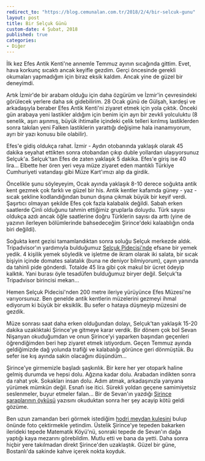 ```yaml
---
redirect_to: "https://blog.cemunalan.com.tr/2018/2/4/bir-selcuk-gunu"
layout: post
title: Bir Selçuk Günü
custom-date: 4 Şubat, 2018
published: true
categories: 
- Diğer
---
```


İlk kez Efes Antik Kenti'ne annemle Temmuz ayının sıcağında gittim. Evet, hava korkunç sıcaktı ancak keyifle gezdim. Gerçi öncesinde gerekli okumaları yapmadığım için biraz eksik kaldım. Ancak yine de güzel bir deneyimdi.

Artık İzmir'de bir arabam olduğu için daha özgürüm ve İzmir'in çevresindeki görülecek yerlere daha sık gidebilirim. 28 Ocak günü de Gülşah, kardeşi ve arkadaşıyla beraber Efes Antik Kenti'ni ziyaret etmek için yola çıktık. Önceki gün arabaya yeni lastikler aldığım için benim için ayrı bir zevkli yolculuktu (8 senelik, aşırı aşınmış, büyük ihtimalle içindeki çelik telleri kırılmış lastiklerden sonra takılan yeni Falken lastiklerin yarattığı değişime hala inanamıyorum, ayrı bir yazı konusu bile olabilir).

Efes'e gidiş oldukça rahat. İzmir - Aydın otobanında yaklaşık olarak 45 dakika seyahat ettikten sonra otobandan çıkıp duble yollardan ulaşıyorsunuz Selçuk'a. Selçuk'tan Efes de zaten yaklaşık 5 dakika. Efes'e giriş ise 40 lira... Elbette her ören yeri veya müze ziyaret eden mantıklı Türkiye Cumhuriyeti vatandaşı gibi Müze Kart'ımızı alıp da girdik.

Öncelikle şunu söyleyeyim, Ocak ayında yaklaşık 8-10 derece soğukta antik kent gezmek çok farklı ve güzel bir his. Antik kentler kafamda güney - yaz - sıcak şekline kodlandığından bunun dışına çıkmak büyük bir keyif verdi. Şaşırtıcı olmayan şekilde Efes çok fazla kalabalık değildi. Sabah erken saatlerde Çinli olduğunu tahmin ettiğimiz gruplarla doluydu. Türk sayısı oldukça azdı ancak öğle saatlerine doğru Türklerin sayısı da arttı (yine de yazının ilerleyen bölümlerinde bahsedeceğim Şirince'deki kalaablığın onda biri değildi).

Soğukta kent gezisi tamamlandıktan sonra soluğu Selçuk merkezde aldık. Tripadvisor'ın yardımıyla bulduğumuz [Selçuk Pidecisi'nde](https://www.tripadvisor.com.tr/Restaurant_Review-g293976-d7182363-Reviews-Selcuk_pidecisi-Selcuk_Izmir_Province_Turkish_Aegean_Coast.html) efsane bir yemek yedik. 4 kişilik yemek söyledik ve işletme de ikram olarak iki salata, bir sıcak bişiyin içinde domates salatalık (buna ne deniyor bilmiyorum), çayın yanında da tahinli pide gönderdi. Totalde 45 lira gibi çok makul bir ücret ödeyip kalktık. Yani burası öyle tesadüfen bulduğumuz biryer değil. Selçuk'ta Tripadvisor birincisi mekan...

Hemen Selçuk Pidecisi'nden 200 metre ileriye yürüyünce Efes Müzesi'ne varıyorsunuz. Ben genelde antik kentlerin müzelerini gezmeyi ihmal ediyorum ki büyük bir eksiklik. Bu sefer o hataya düşmeyip müzesini de gezdik.

Müze sonrası saat daha erken olduğundan dolayı, Selçuk'tan yaklaşık 15-20 dakika uzaklıktaki Şirince'ye gitmeye karar verdik. Bir dönem çok bol Sevan Nişanyan okuduğumdan ve onun Şirince'yi yaparken başından geçenleri öğrendiğimden beri hep ziyaret etmek istiyordum. Geçen Temmuz ayında geldiğimizde dağ yolunda trafiği ve kalabalığı görünce geri dönmüştük. Bu sefer ise kış ayında sakin olacağını düşündüm...

Şirince'ye girmemizle başladı şaşkınlık. Bir kere her yer otopark haline gelmiş durumda ve hepsi dolu. Ağzına kadar dolu. Arabadan indikten sonra da rahat yok. Sokakları insan dolu. Adım atmak, arkadaşınızla yanyana yürümek mümkün değil. Esnafı ise itici. Sürekli yoldan geçene samimiyetsiz seslenmeler, buyur etmeler falan... Bir de Sevan'ın yazdığı [Şirince şaraplarının öyküsü](https://www.facebook.com/notes/sevan-nişanyan/şirince-şaraplarının-öyküsü/10150553246018859/) yazısını okuduktan sonra her şey acayip kötü geldi gözüme.

Ben uzun zamandan beri görmek istediğim [hodri meydan kulesini](http://nisanyan1.blogspot.com.tr/2010/11/hodri-meydan-kulesi-basn-bildirisi.html) bulup önünde foto çektirmekle yetindim. Üstelik Şirince'ye tepeden bakarken ilerideki tepede Matematik Köyü'nü, sonraki tepede de Sevan'ın dağa yaptığı kaya mezarını görebildim. Mutlu etti ve bana da yetti. Daha sonra hiçbir yere takılmadan direkt Şirince'den uzaklaştık. Güzel bir güne, Bostanlı'da sakinde kahve içerek nokta koyduk.
